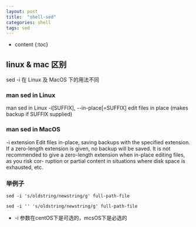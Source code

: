 ```yaml
---
layout: post
title:  "shell-sed"
categories: shell
tags: sed
---
```


* content
{:toc}
## linux & mac 区别
sed -i 在 Linux 及 MacOS 下的用法不同

### man sed in Linux
man sed in Linux
-i[SUFFIX], --in-place[=SUFFIX]
edit files in place (makes backup if SUFFIX supplied)

### man sed in MacOS
-i extension
Edit files in-place, saving backups with the specified extension. If a zero-length extension is given, no backup
will be saved. It is not recommended to give a zero-length extension when in-place editing files, as you risk cor-
ruption or partial content in situations where disk space is exhausted, etc.

### 举例子
```
sed -i 's/oldstring/newstring/g' full-path-file
```

```
sed -i '' 's/oldstring/newstring/g' full-path-file
```

* -i 参数在centOS下是可选的，mcsOS下是必选的
